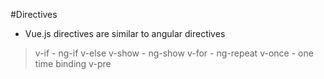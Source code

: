 #Directives
- Vue.js directives are similar to angular directives
> v-if - ng-if
> v-else
> v-show -  ng-show
> v-for  - ng-repeat
> v-once  - one time binding
> v-pre

